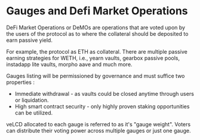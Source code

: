 # Gauges and Defi Market Operations 

DeFi Market Operations or DeMOs are operations that are voted upon by the users of the protocol as to where the collateral should be deposited to earn passive yield.

For example, the protocol as ETH as collateral. There are multiple passive earning strategies for WETH, i.e., yearn vaults, gearbox passive pools, instadapp lite vaults, morpho aave and much more.

Gauges listing will be permissioned by governance and must suffice two properties :
- Immediate withdrawal - as vaults could be closed anytime through users or liquidation.
- High smart contract security - only highly proven staking opportunities can be utilized. 

veLCD allocated to each gauge is referred to as it's "gauge weight". Voters can distribute their voting power across multiple gauges or just one gauge.